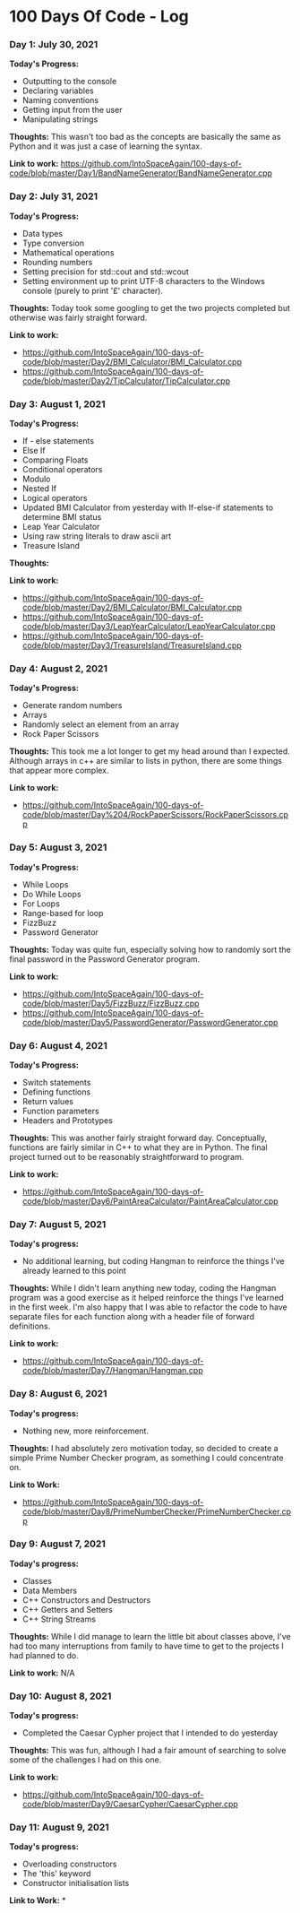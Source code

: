 # 100 Days Of Code - Log

### Day 1: July 30, 2021

**Today's Progress:**
* Outputting to the console
* Declaring variables
* Naming conventions
* Getting input from the user
* Manipulating strings

**Thoughts:** This wasn't too bad as the concepts are basically the same as Python and it was just a case of learning the syntax.

**Link to work:** https://github.com/IntoSpaceAgain/100-days-of-code/blob/master/Day1/BandNameGenerator/BandNameGenerator.cpp

### Day 2: July 31, 2021

**Today's Progress:**
* Data types
* Type conversion
* Mathematical operations
* Rounding numbers
* Setting precision for std::cout and std::wcout
* Setting environment up to print UTF-8 characters to the Windows console (purely to print '£' character).

**Thoughts:** Today took some googling to get the two projects completed but otherwise was fairly straight forward.

**Link to work:** 
* https://github.com/IntoSpaceAgain/100-days-of-code/blob/master/Day2/BMI_Calculator/BMI_Calculator.cpp
* https://github.com/IntoSpaceAgain/100-days-of-code/blob/master/Day2/TipCalculator/TipCalculator.cpp

### Day 3: August 1, 2021

**Today's Progress:**
* If  - else statements
* Else If
* Comparing Floats
* Conditional operators
* Modulo
* Nested If
* Logical operators
* Updated BMI Calculator from yesterday with If-else-if statements to determine BMI status
* Leap Year Calculator
* Using raw string literals to draw ascii art
* Treasure Island

**Thoughts:** 

**Link to work:**
* https://github.com/IntoSpaceAgain/100-days-of-code/blob/master/Day2/BMI_Calculator/BMI_Calculator.cpp
* https://github.com/IntoSpaceAgain/100-days-of-code/blob/master/Day3/LeapYearCalculator/LeapYearCalculator.cpp
* https://github.com/IntoSpaceAgain/100-days-of-code/blob/master/Day3/TreasureIsland/TreasureIsland.cpp

### Day 4: August 2, 2021

**Today's Progress:**
* Generate random numbers
* Arrays
* Randomly select an element from an array
* Rock Paper Scissors


**Thoughts:** This took me a lot longer to get my head around than I expected. Although arrays in c++ are similar to lists in python, there are some things that appear more complex.

**Link to work:**
* https://github.com/IntoSpaceAgain/100-days-of-code/blob/master/Day%204/RockPaperScissors/RockPaperScissors.cpp

### Day 5: August 3, 2021

**Today's Progress:**
* While Loops
* Do While Loops
* For Loops
* Range-based for loop
* FizzBuzz
* Password Generator


**Thoughts:** Today was quite fun, especially solving how to randomly sort the final password in the Password Generator program.

**Link to work:**
* https://github.com/IntoSpaceAgain/100-days-of-code/blob/master/Day5/FizzBuzz/FizzBuzz.cpp
* https://github.com/IntoSpaceAgain/100-days-of-code/blob/master/Day5/PasswordGenerator/PasswordGenerator.cpp

### Day 6: August 4, 2021

**Today's Progress:**
* Switch statements
* Defining functions
* Return values
* Function parameters
* Headers and Prototypes


**Thoughts:** This was another fairly straight forward day. Conceptually, functions are fairly similar in C++ to what they are in Python. The final project turned out to be reasonably straightforward to program.

**Link to work:**
* https://github.com/IntoSpaceAgain/100-days-of-code/blob/master/Day6/PaintAreaCalculator/PaintAreaCalculator.cpp

### Day 7: August 5, 2021
**Today's progress:**
* No additional learning, but coding Hangman to reinforce the things I've already learned to this point


**Thoughts:** While I didn't learn anything new today, coding the Hangman program was a good exercise as it helped reinforce the things I've learned in the first week. I'm also happy that I was able to refactor the code to have separate files for each function along with a header file of forward definitions.

**Link to work:**
* https://github.com/IntoSpaceAgain/100-days-of-code/blob/master/Day7/Hangman/Hangman.cpp

### Day 8: August 6, 2021
**Today's progress:**
* Nothing new, more reinforcement.

**Thoughts:** I had absolutely zero motivation today, so decided to create a simple Prime Number Checker program, as something I could concentrate on.

**Link to Work:**
* https://github.com/IntoSpaceAgain/100-days-of-code/blob/master/Day8/PrimeNumberChecker/PrimeNumberChecker.cpp

### Day 9: August 7, 2021
**Today's progress:**
* Classes
* Data Members
* C++ Constructors and Destructors
* C++ Getters and Setters
* C++ String Streams

**Thoughts:** While I did manage to learn the little bit about classes above, I've had too many interruptions from family to have time to get to the projects I had planned to do.

**Link to work:** N/A

### Day 10: August 8, 2021
**Today's progress:**
* Completed the Caesar Cypher project that I intended to do yesterday

**Thoughts:** This was fun, although I had a fair amount of searching to solve some of the challenges I had on this one.

**Link to work:**
* https://github.com/IntoSpaceAgain/100-days-of-code/blob/master/Day9/CaesarCypher/CaesarCypher.cpp

### Day 11: August 9, 2021
**Today's progress:**
* Overloading constructors
* The 'this' keyword
* Constructor initialisation lists

**Link to Work:**
* 